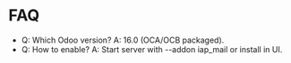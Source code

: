 # FAQ

- Q: Which Odoo version? A: 16.0 (OCA/OCB packaged).
- Q: How to enable? A: Start server with --addon iap_mail or install in UI.
